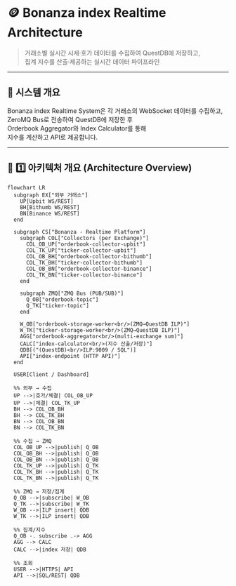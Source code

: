 # 🪙 Bonanza index Realtime Architecture

> 거래소별 실시간 시세·호가 데이터를 수집하여 QuestDB에 저장하고,  
> 집계 지수를 산출·제공하는 실시간 데이터 파이프라인

---

## 📖 시스템 개요

Bonanza index Realtime System은 각 거래소의 WebSocket 데이터를 수집하고,  
ZeroMQ Bus로 전송하여 QuestDB에 저장한 후  
Orderbook Aggregator와 Index Calculator를 통해  
지수를 계산하고 API로 제공합니다.

---

## 🧱 1️⃣ 아키텍처 개요 (Architecture Overview)

```mermaid
flowchart LR
  subgraph EX["외부 거래소"]
    UP[Upbit WS/REST]
    BH[Bithumb WS/REST]
    BN[Binance WS/REST]
  end

  subgraph CS["Bonanza - Realtime Platform"]
    subgraph COL["Collectors (per Exchange)"]
      COL_OB_UP["orderbook-collector-upbit"]
      COL_TK_UP["ticker-collector-upbit"]
      COL_OB_BH["orderbook-collector-bithumb"]
      COL_TK_BH["ticker-collector-bithumb"]
      COL_OB_BN["orderbook-collector-binance"]
      COL_TK_BN["ticker-collector-binance"]
    end

    subgraph ZMQ["ZMQ Bus (PUB/SUB)"]
      Q_OB["orderbook-topic"]
      Q_TK["ticker-topic"]
    end

    W_OB["orderbook-storage-worker<br/>(ZMQ→QuestDB ILP)"]
    W_TK["ticker-storage-worker<br/>(ZMQ→QuestDB ILP)"]
    AGG["orderbook-aggregator<br/>(multi-exchange sum)"]
    CALC["index-calculator<br/>(지수 산출/저장)"]
    QDB[("(QuestDB)<br/>ILP:9009 / SQL")]
    API["index-endpoint (HTTP API)"]
  end

  USER[Client / Dashboard]

  %% 외부 → 수집
  UP -->|호가/체결| COL_OB_UP
  UP -->|체결| COL_TK_UP
  BH --> COL_OB_BH
  BH --> COL_TK_BH
  BN --> COL_OB_BN
  BN --> COL_TK_BN

  %% 수집 → ZMQ
  COL_OB_UP -->|publish| Q_OB
  COL_OB_BH -->|publish| Q_OB
  COL_OB_BN -->|publish| Q_OB
  COL_TK_UP -->|publish| Q_TK
  COL_TK_BH -->|publish| Q_TK
  COL_TK_BN -->|publish| Q_TK

  %% ZMQ → 저장/집계
  Q_OB -->|subscribe| W_OB
  Q_TK -->|subscribe| W_TK
  W_OB -->|ILP insert| QDB
  W_TK -->|ILP insert| QDB

  %% 집계/지수
  Q_OB -. subscribe .-> AGG
  AGG --> CALC
  CALC -->|index 저장| QDB

  %% 조회
  USER -->|HTTPS| API
  API -->|SQL/REST| QDB
